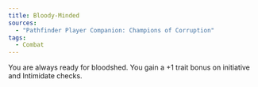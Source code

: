 ```yaml
---
title: Bloody-Minded
sources:
  - "Pathfinder Player Companion: Champions of Corruption"
tags:
  - Combat
---
```


You are always ready for bloodshed. You gain a +1 trait bonus on initiative and Intimidate checks.
